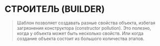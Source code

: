 # СТРОИТЕЛЬ (BUILDER)

> Шаблон позволяет создавать разные свойства объекта, избегая загрязнения 
> конструктора (constructor pollution). Это полезно, когда у объекта может
> быть несколько свойств. Или когда создание объекта состоит из большого 
> количества этапов. 